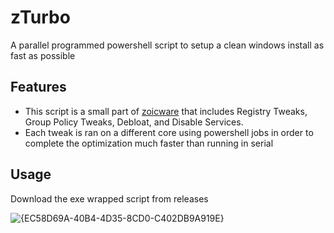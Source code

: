 # zTurbo
A parallel programmed powershell script to setup a clean windows install as fast as possible

## Features

- This script is a small part of [zoicware](https://github.com/zoicware/ZOICWARE) that includes Registry Tweaks, Group Policy Tweaks, Debloat, and Disable Services.
- Each tweak is ran on a different core using powershell jobs in order to complete the optimization much faster than running in serial

## Usage

Download the exe wrapped script from releases

![{EC58D69A-40B4-4D35-8CD0-C402DB9A919E}](https://github.com/user-attachments/assets/39b1e435-d83c-4a42-ae71-2af960072526)
